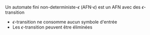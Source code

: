 Un automate fini non-deterministe-$\epsilon$ (AFN-$\epsilon$) est un AFN avec des $\epsilon$-transition
- $\epsilon$-transition ne consomme aucun symbole d'entrée
- Les $\epsilon$-transition peuvent être éliminées